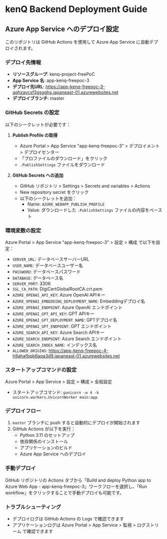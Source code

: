 # kenQ Backend Deployment Guide

## Azure App Service へのデプロイ設定

このリポジトリは GitHub Actions を使用して Azure App Service に自動デプロイされます。

### デプロイ先情報

- **リソースグループ**: kenq-project-freePoC
- **App Service 名**: app-kenq-freepoc-3
- **デプロイ先URL**: https://app-kenq-freepoc-3-aqhzavcsf3gsgghs.japaneast-01.azurewebsites.net
- **デプロイブランチ**: master

### GitHub Secrets の設定

以下のシークレットが必要です：

1. **Publish Profile の取得**
   - Azure Portal > App Service "app-kenq-freepoc-3" > デプロイメント > デプロイセンター
   - 「プロファイルのダウンロード」をクリック
   - `.PublishSettings` ファイルをダウンロード

2. **GitHub Secrets への追加**
   - GitHub リポジトリ > Settings > Secrets and variables > Actions
   - New repository secret をクリック
   - 以下のシークレットを追加：
     - Name: `AZURE_WEBAPP_PUBLISH_PROFILE`
     - Value: ダウンロードした `.PublishSettings` ファイルの内容をペースト

### 環境変数の設定

Azure Portal > App Service "app-kenq-freepoc-3" > 設定 > 構成 で以下を設定：

- `SERVER_URL`: データベースサーバーURL
- `USER_NAME`: データベースユーザー名
- `PASSWORD`: データベースパスワード
- `DATABASE`: データベース名
- `SERVER_PORT`: 3306
- `SSL_CA_PATH`: DigiCertGlobalRootCA.crt.pem
- `AZURE_OPENAI_API_KEY`: Azure OpenAI APIキー
- `AZURE_OPENAI_EMBEDDING_DEPLOYMENT_NAME`: Embeddingデプロイ名
- `AZURE_OPENAI_ENDPOINT`: Azure OpenAI エンドポイント
- `AZURE_OPENAI_GPT_API_KEY`: GPT APIキー
- `AZURE_OPENAI_GPT_DEPLOYMENT_NAME`: GPTデプロイ名
- `AZURE_OPENAI_GPT_ENDPOINT`: GPT エンドポイント
- `AZURE_SEARCH_API_KEY`: Azure Search APIキー
- `AZURE_SEARCH_ENDPOINT`: Azure Search エンドポイント
- `AZURE_SEARCH_INDEX_NAME`: インデックス名
- `ALLOWED_ORIGINS`: https://app-kenq-freepoc-4-h9ahafbpb6aqa3d9.japaneast-01.azurewebsites.net

### スタートアップコマンドの設定

Azure Portal > App Service > 設定 > 構成 > 全般設定

- スタートアップコマンド: `gunicorn -w 4 -k uvicorn.workers.UvicornWorker main:app`

### デプロイフロー

1. `master` ブランチに push すると自動的にデプロイが開始されます
2. GitHub Actions が以下を実行：
   - Python 3.11 のセットアップ
   - 依存関係のインストール
   - アプリケーションのビルド
   - Azure App Service へのデプロイ

### 手動デプロイ

GitHub リポジトリの Actions タブから「Build and deploy Python app to Azure Web App - app-kenq-freepoc-3」ワークフローを選択し、「Run workflow」をクリックすることで手動デプロイも可能です。

### トラブルシューティング

- デプロイログは GitHub Actions の Logs で確認できます
- アプリケーションログは Azure Portal > App Service > 監視 > ログストリーム で確認できます
